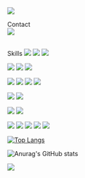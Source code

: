 <img src="https://capsule-render.vercel.app/api?type=wave&color=auto&height=400&section=header&text=I%20am%20Donghee&fontSize=50" />

Contact<Br>
<a href="mailto:lovelydong4@gmail.com"><img src="https://img.shields.io/badge/Gmail-EA4335?style=flat-square&logo=Gmail&logoColor=white"/></a><Br><Br>

Skills
<img src="https://img.shields.io/badge/Figma-F24E1E?style=flat-square&logo=Figma&logoColor=white"/>&nbsp;<img src="https://img.shields.io/badge/Adobe Illustrator-FF9A00?style=flat-square&logo=Adobe Illustrator&logoColor=white"/>&nbsp;<img src="https://img.shields.io/badge/Adobe Photoshop-31A8FF?style=flat-square&logo=Adobe Photoshop&logoColor=white"/>

<img src="https://img.shields.io/badge/HTML5-E34F26?style=flat-square&logo=HTML5&logoColor=white"/>&nbsp;<img src="https://img.shields.io/badge/CSS3-1572B6?style=flat-square&logo=CSS3&logoColor=white"/>&nbsp;<img src="https://img.shields.io/badge/JavaScript-F7DF1E?style=flat-square&logo=JavaScript&logoColor=white"/>

<img src="https://img.shields.io/badge/C-A8B9CC?style=flat-square&logo=C&logoColor=white"/>&nbsp;<img src="https://img.shields.io/badge/C++-A8B9CC?style=flat-square&logo=C++&logoColor=white"/>&nbsp;<img src="https://img.shields.io/badge/Java-FF9E0F?style=flat-square&logo=Java&logoColor=white"/>&nbsp;<img src="https://img.shields.io/badge/PHP-777BB4?style=flat-square&logo=PHP&logoColor=white"/>

<img src="https://img.shields.io/badge/Python-3776AB?style=flat-square&logo=Python&logoColor=white"/>&nbsp;<img src="https://img.shields.io/badge/Android-3DDC84?style=flat-square&logo=Android&logoColor=white"/>

<img src="https://img.shields.io/badge/Linux-FCC624?style=flat-square&logo=Linux&logoColor=white"/>&nbsp;<img src="https://img.shields.io/badge/Ubuntu-E95420?style=flat-square&logo=Ubuntu&logoColor=white"/>

<img src="https://img.shields.io/badge/Atlassian-0052CC?style=flat-square&logo=Atlassian&logoColor=white"/>&nbsp;<img src="https://img.shields.io/badge/Jira-0052CC?style=flat-square&logo=Jira&logoColor=white"/>&nbsp;<img src="https://img.shields.io/badge/Confluence-172B4D?style=flat-square&logo=Confluence&logoColor=white"/>&nbsp;<img src="https://img.shields.io/badge/GitHub-181717?style=flat-square&logo=GitHub&logoColor=white"/>&nbsp;<img src="https://img.shields.io/badge/Bitbucket-0052CC?style=flat-square&logo=Bitbucket&logoColor=white"/>

[![Top Langs](https://github-readme-stats.vercel.app/api/top-langs/?username=Dong-HeeKim&layout=compact)](https://github.com/Dong-HeeKim/github-readme-stats)

![Anurag's GitHub stats](https://github-readme-stats.vercel.app/api?username=Dong-HeeKim&show_icons=true&theme=buefy)

<img src="https://capsule-render.vercel.app/api?type=wave&color=auto&height=400&section=footer&text=Thank%20you!&fontSize=50" />
